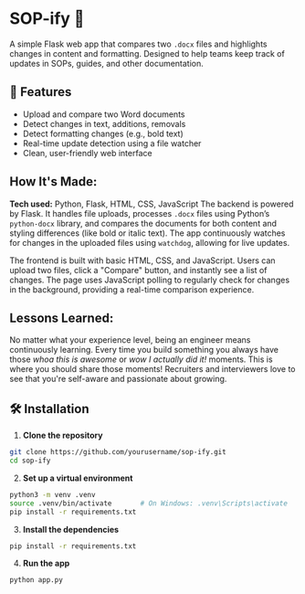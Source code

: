 # SOP-ify 📝
A simple Flask web app that compares two `.docx` files and highlights changes in content and formatting. Designed to help teams keep track of updates in SOPs, guides, and other documentation.

## 🚀 Features

- Upload and compare two Word documents
- Detect changes in text, additions, removals
- Detect formatting changes (e.g., bold text)
- Real-time update detection using a file watcher
- Clean, user-friendly web interface

## How It's Made:

**Tech used:** Python, Flask, HTML, CSS, JavaScript
The backend is powered by Flask. It handles file uploads, processes `.docx` files using Python’s `python-docx` library, and compares the documents for both content and styling differences (like bold or italic text). The app continuously watches for changes in the uploaded files using `watchdog`, allowing for live updates.

The frontend is built with basic HTML, CSS, and JavaScript. Users can upload two files, click a "Compare" button, and instantly see a list of changes. The page uses JavaScript polling to regularly check for changes in the background, providing a real-time comparison experience.

## Lessons Learned:

No matter what your experience level, being an engineer means continuously learning. Every time you build something you always have those *whoa this is awesome* or *wow I actually did it!* moments. This is where you should share those moments! Recruiters and interviewers love to see that you're self-aware and passionate about growing.

## 🛠 Installation

1. **Clone the repository**

```bash
git clone https://github.com/yourusername/sop-ify.git
cd sop-ify
```

2. **Set up a virtual environment**

```bash
python3 -m venv .venv
source .venv/bin/activate       # On Windows: .venv\Scripts\activate
pip install -r requirements.txt
```

3. **Install the dependencies**

```bash
pip install -r requirements.txt
```

4. **Run the app**

```bash
python app.py
```


